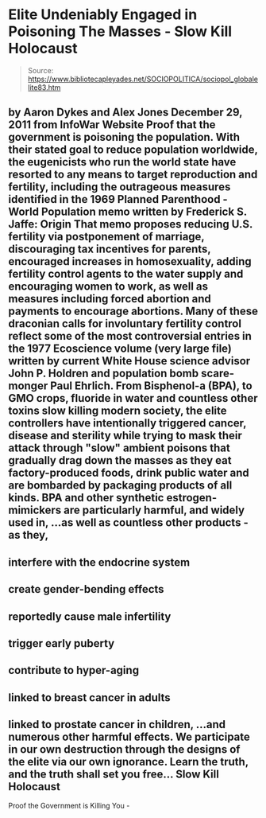 # Elite Undeniably Engaged in Poisoning The Masses - Slow Kill Holocaust

> Source: https://www.bibliotecapleyades.net/SOCIOPOLITICA/sociopol_globalelite83.htm

by Aaron Dykes and Alex Jones
December 29, 2011
from
InfoWar Website
Proof that the government is poisoning the population.
With their stated
goal to reduce population worldwide, the eugenicists who run the world state
have resorted to any means to target reproduction and fertility, including
the outrageous measures identified in the
1969
Planned Parenthood - World
Population memo written by Frederick S. Jaffe:
Origin
That memo proposes reducing U.S. fertility via postponement of marriage,
discouraging tax incentives for parents, encouraged increases in
homosexuality, adding fertility control agents to the water supply and
encouraging women to work, as well as measures including forced abortion and
payments to encourage abortions.
Many of these draconian calls for
involuntary fertility control reflect some of the most controversial entries
in
the 1977 Ecoscience volume (very large
file) written by current White House science advisor
John P. Holdren and population bomb scare-monger Paul Ehrlich.
From Bisphenol-a (BPA), to
GMO crops,
fluoride in water and countless other
toxins slow killing modern society, the elite controllers have intentionally
triggered cancer, disease and sterility while trying to mask their attack
through "slow" ambient poisons that gradually drag down the masses as they
eat factory-produced foods, drink public water and are bombarded by
packaging products of all kinds.
BPA and other synthetic estrogen-mimickers are particularly harmful, and
widely used in,
...as well as countless other products - as they,
-
interfere with the
endocrine system
-
create gender-bending effects
-
reportedly cause male
infertility
-
trigger early puberty
-
contribute to hyper-aging
-
linked
to breast cancer in adults
-
linked to prostate cancer in children,
...and numerous other
harmful effects.
We participate in our own destruction through the designs of the elite via
our own ignorance.
Learn the truth, and the truth shall set you free...
Slow Kill
Holocaust
-
Proof the Government is Killing You -
